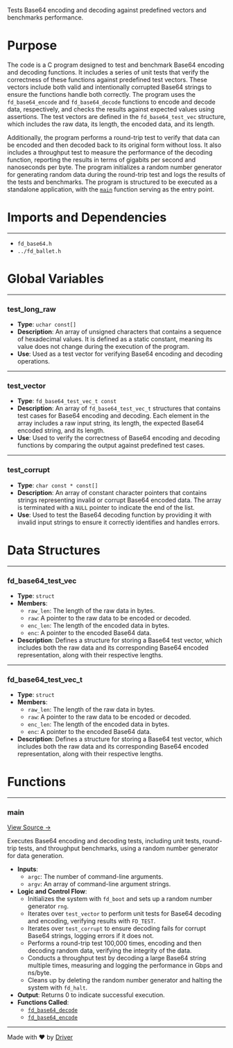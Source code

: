 <!--------------------------------------------------------------------------------->
<!-- IMPORTANT: This file is auto-generated by Driver (https://driver.ai). -------->
<!-- Manual edits may be overwritten on future commits. --------------------------->
<!--------------------------------------------------------------------------------->

Tests Base64 encoding and decoding against predefined vectors and benchmarks performance.

# Purpose
The code is a C program designed to test and benchmark Base64 encoding and decoding functions. It includes a series of unit tests that verify the correctness of these functions against predefined test vectors. These vectors include both valid and intentionally corrupted Base64 strings to ensure the functions handle both correctly. The program uses the `fd_base64_encode` and `fd_base64_decode` functions to encode and decode data, respectively, and checks the results against expected values using assertions. The test vectors are defined in the `fd_base64_test_vec` structure, which includes the raw data, its length, the encoded data, and its length.

Additionally, the program performs a round-trip test to verify that data can be encoded and then decoded back to its original form without loss. It also includes a throughput test to measure the performance of the decoding function, reporting the results in terms of gigabits per second and nanoseconds per byte. The program initializes a random number generator for generating random data during the round-trip test and logs the results of the tests and benchmarks. The program is structured to be executed as a standalone application, with the [`main`](<#main>) function serving as the entry point.
# Imports and Dependencies

---
- `fd_base64.h`
- `../fd_ballet.h`


# Global Variables

---
### test\_long\_raw
- **Type**: ``uchar const[]``
- **Description**: An array of unsigned characters that contains a sequence of hexadecimal values. It is defined as a static constant, meaning its value does not change during the execution of the program.
- **Use**: Used as a test vector for verifying Base64 encoding and decoding operations.


---
### test\_vector
- **Type**: ``fd_base64_test_vec_t const``
- **Description**: An array of `fd_base64_test_vec_t` structures that contains test cases for Base64 encoding and decoding. Each element in the array includes a raw input string, its length, the expected Base64 encoded string, and its length.
- **Use**: Used to verify the correctness of Base64 encoding and decoding functions by comparing the output against predefined test cases.


---
### test\_corrupt
- **Type**: ``char const * const[]``
- **Description**: An array of constant character pointers that contains strings representing invalid or corrupt Base64 encoded data. The array is terminated with a `NULL` pointer to indicate the end of the list.
- **Use**: Used to test the Base64 decoding function by providing it with invalid input strings to ensure it correctly identifies and handles errors.


# Data Structures

---
### fd\_base64\_test\_vec
- **Type**: ``struct``
- **Members**:
    - `raw_len`: The length of the raw data in bytes.
    - `raw`: A pointer to the raw data to be encoded or decoded.
    - `enc_len`: The length of the encoded data in bytes.
    - `enc`: A pointer to the encoded Base64 data.
- **Description**: Defines a structure for storing a Base64 test vector, which includes both the raw data and its corresponding Base64 encoded representation, along with their respective lengths.


---
### fd\_base64\_test\_vec\_t
- **Type**: ``struct``
- **Members**:
    - ``raw_len``: The length of the raw data in bytes.
    - ``raw``: A pointer to the raw data to be encoded or decoded.
    - ``enc_len``: The length of the encoded data in bytes.
    - ``enc``: A pointer to the encoded Base64 data.
- **Description**: Defines a structure for storing a Base64 test vector, which includes both the raw data and its corresponding Base64 encoded representation, along with their respective lengths.


# Functions

---
### main<!-- {{#callable:main}} -->
[View Source →](<../../../../../src/ballet/base64/test_base64.c#L71>)

Executes Base64 encoding and decoding tests, including unit tests, round-trip tests, and throughput benchmarks, using a random number generator for data generation.
- **Inputs**:
    - `argc`: The number of command-line arguments.
    - `argv`: An array of command-line argument strings.
- **Logic and Control Flow**:
    - Initializes the system with `fd_boot` and sets up a random number generator `rng`.
    - Iterates over `test_vector` to perform unit tests for Base64 decoding and encoding, verifying results with `FD_TEST`.
    - Iterates over `test_corrupt` to ensure decoding fails for corrupt Base64 strings, logging errors if it does not.
    - Performs a round-trip test 100,000 times, encoding and then decoding random data, verifying the integrity of the data.
    - Conducts a throughput test by decoding a large Base64 string multiple times, measuring and logging the performance in Gbps and ns/byte.
    - Cleans up by deleting the random number generator and halting the system with `fd_halt`.
- **Output**: Returns 0 to indicate successful execution.
- **Functions Called**:
    - [`fd_base64_decode`](<fd_base64.c.md#fd_base64_decode>)
    - [`fd_base64_encode`](<fd_base64.c.md#fd_base64_encode>)



---
Made with ❤️ by [Driver](https://www.driver.ai/)